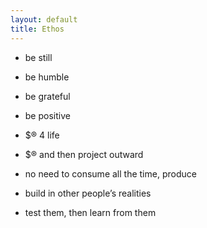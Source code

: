 ```yaml
---
layout: default
title: Ethos
---
```

- be still
- be humble
- be grateful
- be positive
- $® 4 life
- $® and then project outward
- no need to consume all the time, produce

- build in other people’s realities
- test them, then learn from them